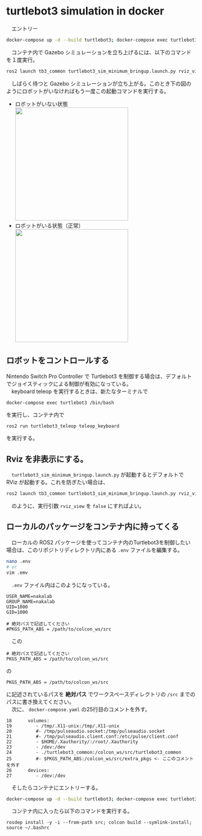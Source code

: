 # turtlebot3 simulation in docker
　エントリー
```bash
docker-compose up -d --build turtlebot3; docker-compose exec turtlebot3 /bin/bash
```
　コンテナ内で Gazebo シミュレーションを立ち上げるには、以下のコマンドを１度実行。
```bash
ros2 launch tb3_common turtlebot3_sim_minimum_bringup.launch.py rviz_view:=true
```
　しばらく待つと Gazebo シミュレーションが立ち上がる。このとき下の図のようにロボットがいなければもう一度この起動コマンドを実行する。

- ロボットがいない状態<br>
    <img src="https://gitlab.com/nakatogawalabolatory/docker/turtlebot_sim_docker/-/raw/main/img/Screenshot%20from%202023-10-26%2007-24-12.png" width="300">
- ロボットがいる状態（正常）<br>
    <img src="https://gitlab.com/nakatogawalabolatory/docker/turtlebot_sim_docker/-/raw/main/img/Screenshot%20from%202023-10-26%2007-24-49.png" width="300">

## ロボットをコントロールする
  Nintendo Switch Pro Controller で Turtlebot3 を制御する場合は、デフォルトでジョイスティックによる制御が有効になっている。<br>
　keyboard teleop を実行するときは、新たなターミナルで
```bash
docker-compose exec turtlebot3 /bin/bash
```
を実行し、コンテナ内で
```
ros2 run turtlebot3_teleop teleop_keyboard
```
を実行する。

## Rviz を非表示にする。
　```turtlebot3_sim_minimum_bringup.launch.py```
が起動するとデフォルトで RViz が起動する。これを防ぎたい場合は、
```bash
ros2 launch tb3_common turtlebot3_sim_minimum_bringup.launch.py rviz_view:=false
```
　のように、実行引数
```rviz_view```
を
```false```
にすればよい。
## ローカルのパッケージをコンテナ内に持ってくる
　ローカルの ROS2 パッケージを使ってコンテナ内のTurtlebot3を制御したい場合は、このリポジトリディレクトリ内にある
```.env``` ファイルを編集する。
```bash
nano .env
# or
vim .emv
```
　```.env``` ファイル内はこのようになっている。
```
USER_NAME=nakalab
GROUP_NAME=nakalab
UID=1000
GID=1000

# 絶対パスで記述してください
#PKGS_PATH_ABS = /path/to/colcon_ws/src
```
　この
```
# 絶対パスで記述してください
PKGS_PATH_ABS = /path/to/colcon_ws/src
```
の
```
PKGS_PATH_ABS = /path/to/colcon_ws/src
```
に記述されているパスを
**絶対パス**
でワークスペースディレクトリの
```/src```
までのパスに書き換えてください。<br>
　次に、
```docker-compose.yaml```
の25行目のコメントを外す。
```
18	    volumes:
19	       - /tmp/.X11-unix:/tmp/.X11-unix
20	       #- /tmp/pulseaudio.socket:/tmp/pulseaudio.socket
21	       #- /tmp/pulseaudio.client.conf:/etc/pulse/client.conf
22	       - $HOME/.Xauthority/:/root/.Xauthority
23	       - /dev:/dev
24	       - ./turtlebot3_common:/colcon_ws/src/turtlebot3_common
25	       #- $PKGS_PATH_ABS:/colcon_ws/src/extra_pkgs <- ここのコメントを外す
26	    devices:
27	       - /dev:/dev
```
　そしたらコンテナにエントリーする。
```bash
docker-compose up -d --build turtlebot3; docker-compose exec turtlebot3 /bin/bash
```
　コンテナ内に入ったら以下のコマンドを実行する。
```
rosdep install -y -i --from-path src; colcon build --symlink-install; source ~/.bashrc
```

